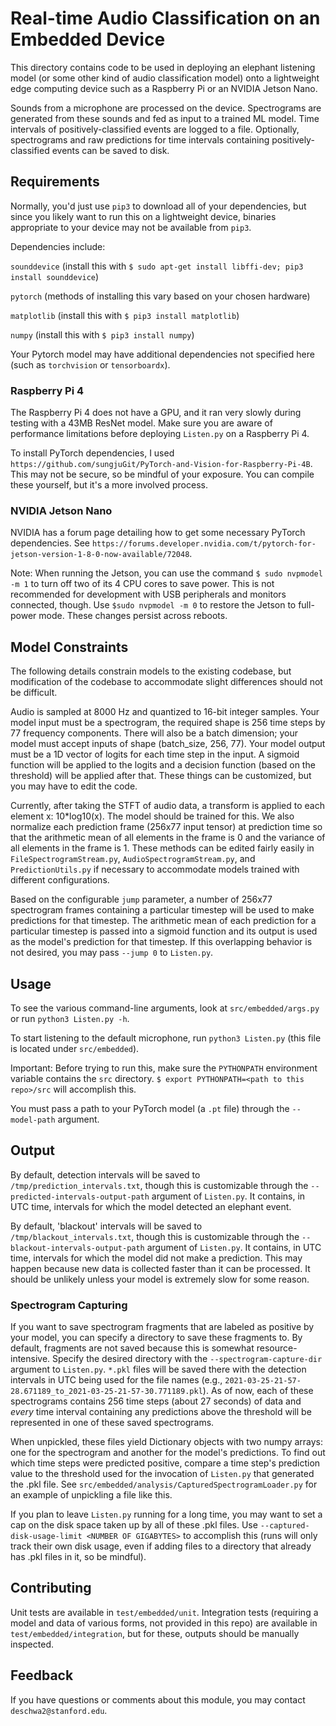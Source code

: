 # Real-time Audio Classification on an Embedded Device

This directory contains code to be used in deploying an elephant listening model (or some other kind of audio 
classification model) onto a lightweight edge computing device such as a Raspberry Pi or an NVIDIA Jetson Nano.

Sounds from a microphone are processed on the device. Spectrograms are generated from these sounds and fed as input to
a trained ML model. Time intervals of positively-classified events are logged to a file. Optionally,
spectrograms and raw predictions for time intervals containing positively-classified events can be saved to disk.

## Requirements

Normally, you'd just use `pip3` to download all of your dependencies, but since you likely want to
run this on a lightweight device, binaries appropriate to your device may not be available from `pip3`.

Dependencies include:

`sounddevice` (install this with `$ sudo apt-get install libffi-dev; pip3 install sounddevice`)

`pytorch` (methods of installing this vary based on your chosen hardware)

`matplotlib` (install this with `$ pip3 install matplotlib`)

`numpy` (install this with `$ pip3 install numpy`)

Your Pytorch model may have additional dependencies not specified here (such as `torchvision` or `tensorboardx`).

### Raspberry Pi 4

The Raspberry Pi 4 does not have a GPU, and it ran very slowly during testing with a 43MB ResNet model. Make sure
you are aware of performance limitations before deploying `Listen.py` on a Raspberry Pi 4.

To install PyTorch dependencies, I used `https://github.com/sungjuGit/PyTorch-and-Vision-for-Raspberry-Pi-4B`.
This may not be secure, so be mindful of your exposure. You can compile these yourself,
but it's a more involved process.

### NVIDIA Jetson Nano

NVIDIA has a forum page detailing how to get some necessary PyTorch dependencies. See 
`https://forums.developer.nvidia.com/t/pytorch-for-jetson-version-1-8-0-now-available/72048`.

Note: When running the Jetson, you can use the command `$ sudo nvpmodel -m 1` to turn off two of its 4 CPU cores to save
power. This is not recommended for development with USB peripherals and monitors connected, though. Use
`$sudo nvpmodel -m 0` to restore the Jetson to full-power mode. These changes persist across reboots.

## Model Constraints

The following details constrain models to the existing codebase, but modification of the codebase
to accommodate slight differences should not be difficult.

Audio is sampled at 8000 Hz and quantized to 16-bit integer samples. Your model input must be a spectrogram,
the required shape is 256 time steps by 77 frequency components. There will also be a batch dimension;
your model must accept inputs of shape (batch_size, 256, 77). Your model output must be a 1D vector of logits for
each time step in the input. A sigmoid function will be applied to the logits and a decision function
(based on the threshold) will be applied after that. These things can be customized, but you may have to edit the code.

Currently, after taking the STFT of audio data, a transform is applied to each element x: 10*log10(x). The model should
be trained for this. We also normalize each prediction frame (256x77 input tensor) at prediction time so that
the arithmetic mean of all elements in the frame is 0 and the variance of all elements in the frame is 1. These methods
can be edited fairly easily in `FileSpectrogramStream.py`, `AudioSpectrogramStream.py`, and `PredictionUtils.py` if
necessary to accommodate models trained with different configurations.

Based on the configurable `jump` parameter, a number of 256x77 spectrogram frames containing a particular timestep will be used
to make predictions for that timestep. The arithmetic mean of each prediction for a particular timestep is passed into
a sigmoid function and its output is used as the model's prediction for that timestep. If this overlapping behavior is
not desired, you may pass `--jump 0` to `Listen.py`.

## Usage

To see the various command-line arguments, look at `src/embedded/args.py` or run `python3 Listen.py -h`.

To start listening to the default microphone, run `python3 Listen.py` (this file is located under `src/embedded`).

Important: Before trying to run this, make sure the `PYTHONPATH` environment variable contains the `src` directory.
`$ export PYTHONPATH=<path to this repo>/src` will accomplish this.

You must pass a path to your PyTorch model (a `.pt` file) through the `--model-path` argument.

## Output

By default, detection intervals will be saved to `/tmp/prediction_intervals.txt`, though this is customizable
through the `--predicted-intervals-output-path` argument of `Listen.py`. It contains,
in UTC time, intervals for which the model detected an elephant event.

By default, 'blackout' intervals will be saved to `/tmp/blackout_intervals.txt`, though this is customizable
through the `--blackout-intervals-output-path` argument of `Listen.py`. It contains,
in UTC time, intervals for which the model did not make a prediction. This may happen because new data is collected
faster than it can be processed. It should be unlikely unless your model is extremely slow for some reason.

### Spectrogram Capturing

If you want to save spectrogram fragments that are labeled as positive by your model, you can specify a directory to
save these fragments to. By default, fragments are not saved because this is somewhat resource-intensive. Specify
the desired directory with the `--spectrogram-capture-dir` argument to `Listen.py`. `*.pkl` files will be saved there
with the detection intervals in UTC being used for the file names 
(e.g., `2021-03-25-21-57-28.671189_to_2021-03-25-21-57-30.771189.pkl`). As of now, each of these spectrograms contains
256 time steps (about 27 seconds) of data and *every* time interval containing any predictions above the threshold
will be represented in one of these saved spectrograms.

When unpickled, these files yield Dictionary objects with two numpy arrays: one for the spectrogram and another for the
model's predictions. To find out which time steps were predicted positive, compare a time step's prediction value to the
threshold used for the invocation of `Listen.py` that generated the .pkl file. See 
`src/embedded/analysis/CapturedSpectrogramLoader.py` for an example of unpickling a file like this.

If you plan to leave `Listen.py` running for a long time, you may want to set a cap on the disk space taken up by all of
these .pkl files. Use `--captured-disk-usage-limit <NUMBER OF GIGABYTES>` to accomplish this (runs will only track 
their own disk usage, even if adding files to a directory that already has .pkl files in it, so be mindful).

## Contributing

Unit tests are available in `test/embedded/unit`. Integration tests (requiring a model and data of various forms,
not provided in this repo) are available in `test/embedded/integration`, but for these,
outputs should be manually inspected.

## Feedback

If you have questions or comments about this module, you may contact `deschwa2@stanford.edu`.